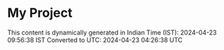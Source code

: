 # My Project

This content is dynamically generated in Indian Time (IST): 2024-04-23 09:56:38 IST
Converted to UTC: 2024-04-23 04:26:38 UTC
